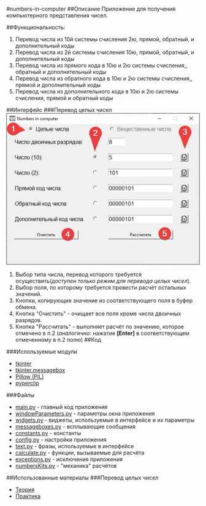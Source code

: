 #numbers-in-computer
##Описание
Приложение для получения компьютерного представления чисел.

##Функциональность:
1. Перевод числа из 10й системы счисления 2ю, прямой, обратный, и дополнительный коды
2. Перевод числа из 2й системы счисления 10ю, прямой, обратный, и дополнительный коды
3. Перевод числа из прямого кода в 10ю и 2ю системы счисления,, обратный и дополнительный коды
4. Перевод числа из обратного кода в 10ю и 2ю системы счисления,, прямой и дополнительный коды
5. Перевод числа из дополнительного кода в 10ю и 2ю системы счисления, прямой и обратный коды

##Интерфейс
###Перевод целых чисел
![int_interface](https://github.com/Yu-Leo/numbers-in-computer/blob/main/int_interface.jpg)

1. Выбор типа числа, перевод которого требуется осуществить(*доступен только режим для перевода целых чисел*).
2. Выбор поля, по которому требуется провести расчёт остальных значений.
3. Кнопки, копирующие значение из соответствующего поля в буфер обмена.
4. Кнопка "Очистить" - очищает все поля кроме числа двоичных разрядов.
5. Кнопка "Рассчитать" - выполняет расчёт по значению, которое отмечено в п.2 (*аналогично*: нажатие **[Enter]** в 
   соответствующем отмеченному в п.2 полю)
##Код

###Используемые модули
* [tkinter](https://docs.python.org/3/library/tkinter.html)
* [tkinter.messagebox](https://docs.python.org/3/library/tkinter.messagebox.html)
* [Pillow (PIL)](https://pypi.org/project/Pillow/)
* [pyperclip](https://pypi.org/project/pyperclip/)

###Файлы
* [main.py](https://github.com/Yu-Leo/numbers-in-computer/blob/main/main.py) - главный код приложения
* [windowParameters.py](https://github.com/Yu-Leo/numbers-in-computer/blob/main/windowParameters.py) - параметры 
  окна приложения
* [widgets.py](https://github.com/Yu-Leo/numbers-in-computer/blob/main/widgets.py) - виджеты, используемые в 
  интерфейсе и их параметры
* [messageboxes.py](https://github.com/Yu-Leo/numbers-in-computer/blob/main/messageboxes.py) - всплывающие сообщения
* [constants.py](https://github.com/Yu-Leo/numbers-in-computer/blob/main/constants.py) - константы
* [config.py](https://github.com/Yu-Leo/numbers-in-computer/blob/main/config.py) - настройки приложения
* [text.py](https://github.com/Yu-Leo/numbers-in-computer/blob/main/text.py) - фразы, используемые в интерфейсе
* [calculate.py](https://github.com/Yu-Leo/numbers-in-computer/blob/main/calculate.py) - функции, вызываемые для 
  расчёта
* [exceptions.py](https://github.com/Yu-Leo/numbers-in-computer/blob/main/exceptions.py) - исключения приложения
* [numbersKits.py](https://github.com/Yu-Leo/numbers-in-computer/blob/main/numbersKits.py) - "механика" расчётов 

##Использованные материалы
###Перевод целых чисел
* [Теория](https://docs.google.com/presentation/d/1YPI_snJPLiwrhdFxSkXxy7WKKs6D0mhg_8s38qkEKaw/edit#slide=id.p)
* [Практика](http://mathel.ru/int/?n=8)